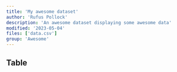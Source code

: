 ```yaml
---
title: 'My awesome dataset'
author: 'Rufus Pollock'
description: 'An awesome dataset displaying some awesome data'
modified: '2023-05-04'
files: ['data.csv']
group: 'Awesome'
---
```


## Table

<Table url="data.csv" />

